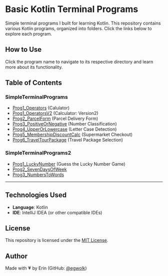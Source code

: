 # Basic Kotlin Terminal Programs

Simple terminal programs I built for learning Kotlin. This repository contains various Kotlin programs, organized into folders. Click the links below to explore each program.

## How to Use
Click the program name to navigate to its respective directory and learn more about its functionality.

## Table of Contents
### SimpleTerminalPrograms
- [Prog1_Operators](SimpleTerminalPrograms/Prog1_Operators) (Calulator)
- [Prog1_OperatorsV2](SimpleTerminalPrograms/Prog1_OperatorsV2) (Calculator: Version2)
- [Prog2_ParcelForm](SimpleTerminalPrograms/Prog2_ParcelForm) (Parcel Delivery Form)
- [Prog3_PositiveOrNegative](SimpleTerminalPrograms/Prog3_PositiveOrNegative) (Number Classification)
- [Prog4_UpperOrLowercase](SimpleTerminalPrograms/Prog4_UpperOrLowercase) (Letter Case Detection)
- [Prog5_MembershipDiscountCalc](SimpleTerminalPrograms/Prog5_MembershipDiscountCalc) (Supermarket Checkout)
- [Prog6_TravelTourPackage](SimpleTerminalPrograms/Prog6_TravelTourPackage) (Travel Package Selection)

### SimpleTerminalPrograms2
- [Prog1_LuckyNumber](SimpleTerminalPrograms2/Prog1_LuckyNumber) (Guess the Lucky Number Game)
- [Prog2_SevenDaysOfWeek](SimpleTerminalPrograms2/Prog2_SevenDaysOfWeek)
- [Prog3_NumbersToWords](SimpleTerminalPrograms2/Prog3_NumbersToWords)

---

## **Technologies Used**
- **Language**: Kotlin
- **IDE**: IntelliJ IDEA (or other compatible IDEs)
  
## License
This repository is licensed under the [MIT License](LICENSE).

## **Author**
Made with 💗 by Erin (GitHub: [@egwolk](https://github.com/ewgolk)) 
